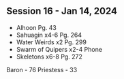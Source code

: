 ## Session 16 - Jan 14, 2024

- Alhoon Pg. 43
- Sahuagin x4-6 Pg. 264
- Water Weirds x2 Pg. 299
- Swarm of Quipers x2-4 Phone
- Skeletons x6-8 Pg. 272


Baron - 76
Priestess - 33
